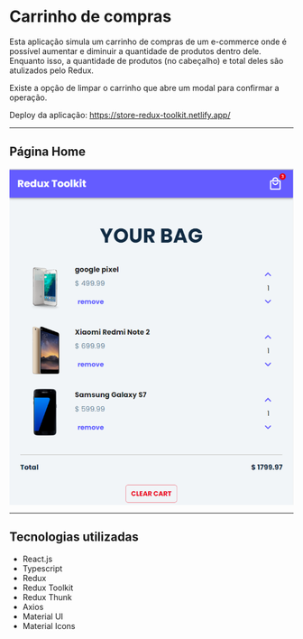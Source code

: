 # Carrinho de compras

Esta aplicação simula um carrinho de compras de um e-commerce onde é possível aumentar e diminuir a quantidade de produtos dentro dele. Enquanto isso, a quantidade de produtos (no cabeçalho) e total deles são atulizados pelo Redux.

Existe a opção de limpar o carrinho que abre um modal para confirmar a operação.

Deploy da aplicação: https://store-redux-toolkit.netlify.app/

---

## Página Home

<img src="./src/assets/home-page.png" alt='Home Page' align='center'>

---

## Tecnologias utilizadas

- React.js
- Typescript
- Redux
- Redux Toolkit
- Redux Thunk
- Axios
- Material UI
- Material Icons
